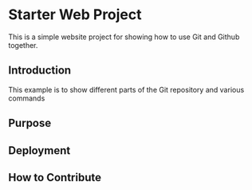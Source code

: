 # Starter Web Project

This is a simple website project for showing how to use Git and Github together.

## Introduction

This example is to show different parts of the Git repository and various commands

## Purpose

## Deployment

## How to Contribute